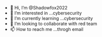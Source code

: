 - 👋 Hi, I’m @Shadowfox2022
- 👀 I’m interested in ...cybersecurity
- 🌱 I’m currently learning ...cybersecurity
- 💞️ I’m looking to collaborate with red team
- 📫 How to reach me ...throgh email

<!---
Shadowfox2022/Shadowfox2022 is a ✨ special ✨ repository because its `README.md` (this file) appears on your GitHub profile.
You can click the Preview link to take a look at your changes.
--->
